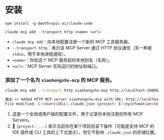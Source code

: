 # 安装

```shell
npm install -g @anthropic-ai/claude-code

```







```shell
claude mcp add --transport http <name> <url>
```

- `claude mcp add`：向本地配置注册一个新的 MCP 工具服务器。
- `--transport http`：表示该 MCP Server 通过 HTTP 协议通信（另一种是 `stdio`，用于本地进程通信）。
- `<name>`：你给这个 MCP 服务起的本地别名（名称）。
- `<url>`：MCP Server 实际运行的地址和端口。

### 添加了一个名为 `xiaohongshu-mcp` 的 MCP 服务。

```sh
claude mcp add --transport http xiaohongshu-mcp http://localhost:18060/mcp

输出 => Added HTTP MCP server xiaohongshu-mcp with URL: http://localhost:18060/mcp to local config
File modified: C:\Users\DELL\.claude.json [project: E:\myinfomation\helailiang\doc\ai\claude]
```

1. 这是一个全局或用户级的配置文件，用于记录你本地注册的所有 MCP Servers。
2. 🧩 `[project: ...]` 表示当前你在某个项目目录下操作（可能是支持 MCP 的 IDE 插件或 CLI 工具的上下文提示），但它不影响 `.claude.json` 的存储位置。

